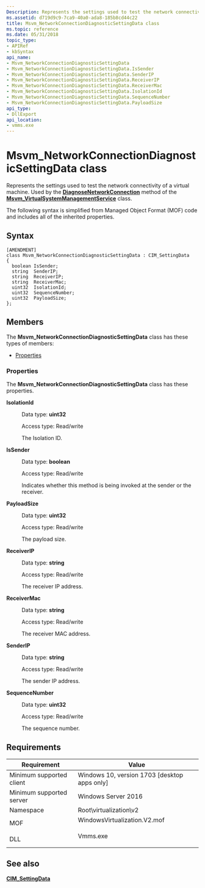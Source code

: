 ```yaml
---
Description: Represents the settings used to test the network connectivity of a virtual machine.
ms.assetid: d719d9c9-7ca9-40a0-ada8-185b8cd44c22
title: Msvm_NetworkConnectionDiagnosticSettingData class
ms.topic: reference
ms.date: 05/31/2018
topic_type: 
- APIRef
- kbSyntax
api_name: 
- Msvm_NetworkConnectionDiagnosticSettingData
- Msvm_NetworkConnectionDiagnosticSettingData.IsSender
- Msvm_NetworkConnectionDiagnosticSettingData.SenderIP
- Msvm_NetworkConnectionDiagnosticSettingData.ReceiverIP
- Msvm_NetworkConnectionDiagnosticSettingData.ReceiverMac
- Msvm_NetworkConnectionDiagnosticSettingData.IsolationId
- Msvm_NetworkConnectionDiagnosticSettingData.SequenceNumber
- Msvm_NetworkConnectionDiagnosticSettingData.PayloadSize
api_type: 
- DllExport
api_location: 
- vmms.exe
---
```


# Msvm\_NetworkConnectionDiagnosticSettingData class

Represents the settings used to test the network connectivity of a virtual machine. Used by the [**DiagnoseNetworkConnection**](msvm-virtualsystemmanagementservice-diagnosenetworkconnection.md) method of the [**Msvm\_VirtualSystemManagementService**](msvm-virtualsystemmanagementservice.md) class.

The following syntax is simplified from Managed Object Format (MOF) code and includes all of the inherited properties.

## Syntax

``` syntax
[AMENDMENT]
class Msvm_NetworkConnectionDiagnosticSettingData : CIM_SettingData
{
  boolean IsSender;
  string  SenderIP;
  string  ReceiverIP;
  string  ReceiverMac;
  uint32  IsolationId;
  uint32  SequenceNumber;
  uint32  PayloadSize;
};
```

## Members

The **Msvm\_NetworkConnectionDiagnosticSettingData** class has these types of members:

-   [Properties](#properties)

### Properties

The **Msvm\_NetworkConnectionDiagnosticSettingData** class has these properties.

<dl> <dt>

**IsolationId**
</dt> <dd> <dl> <dt>

Data type: **uint32**
</dt> <dt>

Access type: Read/write
</dt> </dl>

The Isolation ID.

</dd> <dt>

**IsSender**
</dt> <dd> <dl> <dt>

Data type: **boolean**
</dt> <dt>

Access type: Read/write
</dt> </dl>

Indicates whether this method is being invoked at the sender or the receiver.

</dd> <dt>

**PayloadSize**
</dt> <dd> <dl> <dt>

Data type: **uint32**
</dt> <dt>

Access type: Read/write
</dt> </dl>

The payload size.

</dd> <dt>

**ReceiverIP**
</dt> <dd> <dl> <dt>

Data type: **string**
</dt> <dt>

Access type: Read/write
</dt> </dl>

The receiver IP address.

</dd> <dt>

**ReceiverMac**
</dt> <dd> <dl> <dt>

Data type: **string**
</dt> <dt>

Access type: Read/write
</dt> </dl>

The receiver MAC address.

</dd> <dt>

**SenderIP**
</dt> <dd> <dl> <dt>

Data type: **string**
</dt> <dt>

Access type: Read/write
</dt> </dl>

The sender IP address.

</dd> <dt>

**SequenceNumber**
</dt> <dd> <dl> <dt>

Data type: **uint32**
</dt> <dt>

Access type: Read/write
</dt> </dl>

The sequence number.

</dd> </dl>

## Requirements



| Requirement | Value |
|-------------------------------------|---------------------------------------------------------------------------------------------------------|
| Minimum supported client<br/> | Windows 10, version 1703 \[desktop apps only\]<br/>                                               |
| Minimum supported server<br/> | Windows Server 2016<br/>                                                                          |
| Namespace<br/>                | Root\\virtualization\\v2<br/>                                                                     |
| MOF<br/>                      | <dl> <dt>WindowsVirtualization.V2.mof</dt> </dl> |
| DLL<br/>                      | <dl> <dt>Vmms.exe</dt> </dl>                     |



## See also

<dl> <dt>

[**CIM\_SettingData**](cim-settingdata.md)
</dt> </dl>

 

 




